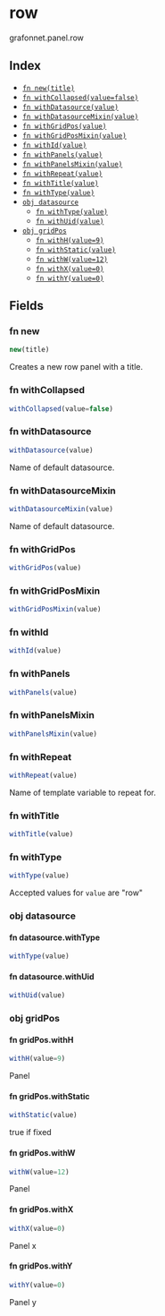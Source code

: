 # row

grafonnet.panel.row

## Index

* [`fn new(title)`](#fn-new)
* [`fn withCollapsed(value=false)`](#fn-withcollapsed)
* [`fn withDatasource(value)`](#fn-withdatasource)
* [`fn withDatasourceMixin(value)`](#fn-withdatasourcemixin)
* [`fn withGridPos(value)`](#fn-withgridpos)
* [`fn withGridPosMixin(value)`](#fn-withgridposmixin)
* [`fn withId(value)`](#fn-withid)
* [`fn withPanels(value)`](#fn-withpanels)
* [`fn withPanelsMixin(value)`](#fn-withpanelsmixin)
* [`fn withRepeat(value)`](#fn-withrepeat)
* [`fn withTitle(value)`](#fn-withtitle)
* [`fn withType(value)`](#fn-withtype)
* [`obj datasource`](#obj-datasource)
  * [`fn withType(value)`](#fn-datasourcewithtype)
  * [`fn withUid(value)`](#fn-datasourcewithuid)
* [`obj gridPos`](#obj-gridpos)
  * [`fn withH(value=9)`](#fn-gridposwithh)
  * [`fn withStatic(value)`](#fn-gridposwithstatic)
  * [`fn withW(value=12)`](#fn-gridposwithw)
  * [`fn withX(value=0)`](#fn-gridposwithx)
  * [`fn withY(value=0)`](#fn-gridposwithy)

## Fields

### fn new

```ts
new(title)
```

Creates a new row panel with a title.

### fn withCollapsed

```ts
withCollapsed(value=false)
```



### fn withDatasource

```ts
withDatasource(value)
```

Name of default datasource.

### fn withDatasourceMixin

```ts
withDatasourceMixin(value)
```

Name of default datasource.

### fn withGridPos

```ts
withGridPos(value)
```



### fn withGridPosMixin

```ts
withGridPosMixin(value)
```



### fn withId

```ts
withId(value)
```



### fn withPanels

```ts
withPanels(value)
```



### fn withPanelsMixin

```ts
withPanelsMixin(value)
```



### fn withRepeat

```ts
withRepeat(value)
```

Name of template variable to repeat for.

### fn withTitle

```ts
withTitle(value)
```



### fn withType

```ts
withType(value)
```



Accepted values for `value` are "row"

### obj datasource


#### fn datasource.withType

```ts
withType(value)
```



#### fn datasource.withUid

```ts
withUid(value)
```



### obj gridPos


#### fn gridPos.withH

```ts
withH(value=9)
```

Panel

#### fn gridPos.withStatic

```ts
withStatic(value)
```

true if fixed

#### fn gridPos.withW

```ts
withW(value=12)
```

Panel

#### fn gridPos.withX

```ts
withX(value=0)
```

Panel x

#### fn gridPos.withY

```ts
withY(value=0)
```

Panel y
